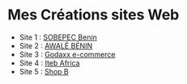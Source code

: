 # Mes Créations sites Web

- Site 1 : [SOBEPEC Benin](https://sobepec.com/)
- Site 2 : [AWALÉ BÉNIN](https://www.hotel-benin-awaleplage.com/)
- Site 3 : [Godaxx e-commerce](https://goddax.com/)
- Site 4 : [Iteb Africa](https://itebafrica.com/)
- Site 5 : [Shop B](https://shopbhaute.com/)
